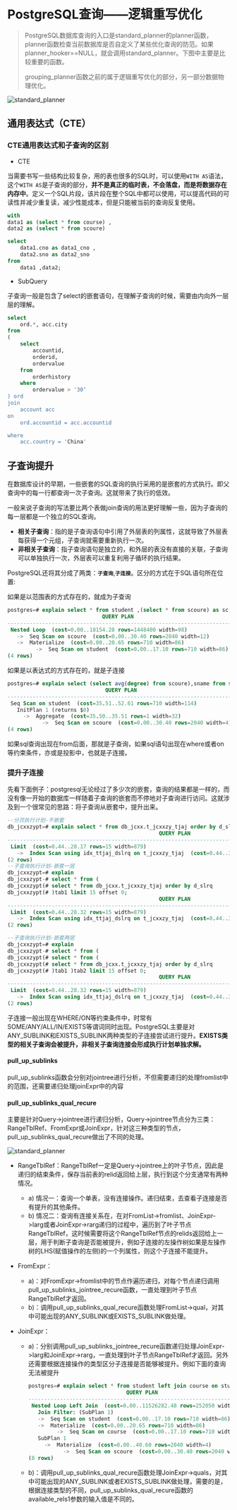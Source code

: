 # PostgreSQL查询——逻辑重写优化

> ​	PostgreSQL数据库查询的入口是standard_planner的planner函数，planner函数检查当前数据库是否自定义了某些优化查询的防范。如果planner_hooker==NULL，就会调用standard_planner。下图中主要是比较重要的函数。
>
> ​	grouping_planner函数之前的属于逻辑重写优化的部分，另一部分数据物理优化。

![standard_planner](Pics/Rewrite/standard_planner.svg)

## 通用表达式（CTE）

### CTE通用表达式和子查询的区别

- CTE

​		当需要书写一些结构比较复杂，用的表也很多的SQL时，可以使用`WITH AS`语法，这个`WITH AS`是子查询的部分，**并不是真正的临时表，不会落盘，而是将数据存在内存中**。定义一个SQL片段，该片段在整个SQL中都可以使用，可以提高代码的可读性并减少重复读，减少性能成本，但是只能被当前的查询反复使用。

```sql
with 
data1 as (select * from course) ,
data2 as (select * from scoure)

select 
	data1.cno as data1_cno ,
	data2.sno as data2_sno 
from 
	data1 ,data2;
```

- SubQuery

​		子查询一般是包含了select的嵌套语句，在理解子查询的时候，需要由内向外一层层的理解。

```sql
select 
	ord.*, acc.city 
from
( 
    select 
    	accountid, 
    	orderid, 
    	ordervalue 
    from 
    	orderhistory 
    where 
    	ordervalue > '30’
) ord 
join     
    account acc 
on 
    ord.accountid = acc.accountid 

where 
    acc.country = 'China'
```



## 子查询提升

​		在数据库设计的早期，一些嵌套的SQL查询的执行采用的是嵌套的方式执行。即父查询中的每一行都查询一次子查询。这就带来了执行的低效。

​		一般来说子查询的写法要比两个表做join查询的用法更好理解一些，因为子查询的每一层都是一个独立的SQL查询。

- **相关子查询**：指的是子查询语句中引用了外层表的列属性，这就导致了外层表每获得一个元组，子查询就需要重新执行一次。
- **非相关子查询**：指子查询语句是独立的，和外层的表没有直接的关联，子查询可以单独执行一次，外层表可以重复利用子循环的执行结果。

PostgreSQL还将其分成了两类：**`子查询`**,**`子连接`**。区分的方式在于SQL语句所在位置:

如果是以范围表的方式存在的，就成为子查询

```sql
postgres=# explain select * from student ,(select * from scoure) as sc;
                              QUERY PLAN                               
-----------------------------------------------------------------------
 Nested Loop  (cost=0.00..18154.28 rows=1448400 width=98)
   ->  Seq Scan on scoure  (cost=0.00..30.40 rows=2040 width=12)
   ->  Materialize  (cost=0.00..20.65 rows=710 width=86)
         ->  Seq Scan on student  (cost=0.00..17.10 rows=710 width=86)
(4 rows)
```

如果是以表达式的方式存在的，就是子连接

```sql
postgres=# explain select (select avg(degree) from scoure),sname from student ;
                               QUERY PLAN                               
------------------------------------------------------------------------
 Seq Scan on student  (cost=35.51..52.61 rows=710 width=114)
   InitPlan 1 (returns $0)
     ->  Aggregate  (cost=35.50..35.51 rows=1 width=32)
           ->  Seq Scan on scoure  (cost=0.00..30.40 rows=2040 width=4)
(4 rows)
```

如果sql查询出现在from后面，那就是子查询，如果sql语句出现在where或者on等约束条件，亦或是投影中，也就是子连接。

### 提升子连接

​	先看下面例子：postgresql无论经过了多少次的嵌套，查询的结果都是一样的，而没有像一开始的数据库一样随着子查询的嵌套而不停地对子查询进行访问。这就涉及到一个很常见的思路：将子查询从嵌套中，提升出来。

```sql
--分页执行计划-不嵌套
db_jcxxzypt=# explain select * from db_jcxx.t_jcxxzy_tjaj order by d_slrq limit 15 offset 0;
                                                QUERY PLAN                                                 
-------------------------------------------------------------------------
 Limit  (cost=0.44..28.17 rows=15 width=879)
   ->  Index Scan using idx_ttjaj_dslrq on t_jcxxzy_tjaj  (cost=0.44..32374439.85 rows=17507700 width=879)
(2 rows)
--子查询执行计划-嵌套一层
db_jcxxzypt=# explain 
db_jcxxzypt-# select * from (
db_jcxxzypt(# select * from db_jcxx.t_jcxxzy_tjaj order by d_slrq
db_jcxxzypt(# )tab1 limit 15 offset 0;
                                                QUERY PLAN                                                 
-------------------------------------------------------------------------
 Limit  (cost=0.44..28.32 rows=15 width=879)
   ->  Index Scan using idx_ttjaj_dslrq on t_jcxxzy_tjaj  (cost=0.44..32374439.85 rows=17507700 width=879)
(2 rows)

--子查询执行计划-嵌套两层
db_jcxxzypt=# explain 
db_jcxxzypt-# select * from (
db_jcxxzypt(# select * from (
db_jcxxzypt(# select * from db_jcxx.t_jcxxzy_tjaj order by d_slrq
db_jcxxzypt(# )tab1 )tab2 limit 15 offset 0;
                                                QUERY PLAN                                                 
-------------------------------------------------------------------------
 Limit  (cost=0.44..28.32 rows=15 width=879)
   ->  Index Scan using idx_ttjaj_dslrq on t_jcxxzy_tjaj  (cost=0.44..32374439.85 rows=17507700 width=879)
(2 rows)
```

​	子连接一般出现在WHERE/ON等约束条件中，时常有SOME/ANY/ALL/IN/EXISTS等谓词同时出现。PostgreSQL主要是对ANY_SUBLINK和EXISTS_SUBLINK两种类型的子连接尝试进行提升。**EXISTS类型的相关子查询会被提升，非相关子查询连接会形成执行计划单独求解。**

#### pull_up_sublinks

​	pull_up_sublinks函数会分别对jointree进行分析，不但需要递归的处理fromlist中的范围，还需要递归处理joinExpr中的内容

#### pull_up_sublinks_qual_recure

​	主要是针对Query->jointree进行递归分析，Query->jointree节点分为三类：RangeTblRef、FromExpr或JoinExpr，针对这三种类型的节点，pull_up_sublinks_qual_recure做出了不同的处理。

![standard_planner](Pics/QueryTree/Query.png)

- RangeTblRef：RangeTblRef一定是Query->jointree上的叶子节点，因此是递归的结束条件，保存当前表的relid返回给上层，执行到这个分支通常有两种情况。
  - a) 情况一：查询一个单表，没有连接操作。递归结束，去查看子连接是否有提升的其他条件。
  - b) 情况二：查询有连接关系在，在对FromList->fromlist、JoinExpr->larg或者JoinExpr->rarg递归的过程中，遍历到了叶子节点RangeTblRef，这时候需要将这个RangeTblRef节点的relids返回给上一层，用于判断子查询是否能被提升，例如子连接的左操作树如果是左操作树的LHS(赋值操作的左侧)的一个列属性，则这个子连接不能提升。
- FromExpr：
  - a)：对FromExpr->fromlist中的节点作遍历递归，对每个节点递归调用pull_up_sublinks_jointree_recure函数，一直处理到叶子节点RangeTblRef才返回。
  - b)：调用pull_up_sublinks_qual_recure函数处理FromList->qual，对其中可能出现的ANY_SUBLINK或EXISTS_SUBLINK做处理。

- JoinExpr：

  - a)：分别调用pull_up_sublinks_jointree_recure函数递归处理JoinExpr->larg和JoinExpr->rarg，一直处理到叶子节点RangeTblRef才返回。另外还需要根据连接操作的类型区分子连接是否能够被提升。例如下面的查询无法被提升

    ```sql
    postgres=# explain select * from student left join course on student.sno> any(select cno from scoure);
                                   QUERY PLAN                               
    ------------------------------------------------------------------------
     Nested Loop Left Join  (cost=0.00..11526282.48 rows=252050 width=172)
       Join Filter: (SubPlan 1)
       ->  Seq Scan on student  (cost=0.00..17.10 rows=710 width=86)
       ->  Materialize  (cost=0.00..20.65 rows=710 width=86)
             ->  Seq Scan on course  (cost=0.00..17.10 rows=710 width=86)
       SubPlan 1
         ->  Materialize  (cost=0.00..40.60 rows=2040 width=4)
               ->  Seq Scan on scoure  (cost=0.00..30.40 rows=2040 width=4)
    (8 rows)
    ```
  - b)：调用pull_up_sublinks_qual_recure函数处理JoinExpr->quals，对其中可能出现的ANY_SUBLINK或者EXISTS_SUBLINK做处理，需要的是，根据连接类型的不同，pull_up_sublinks_qual_recure函数的available_rels1参数的输入值是不同的。